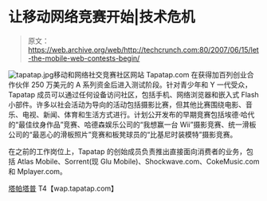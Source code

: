 # 让移动网络竞赛开始|技术危机

> 原文：<https://web.archive.org/web/http://techcrunch.com:80/2007/06/15/let-the-mobile-web-contests-begin/>

![tapatap.jpg](img/a8ab3c9869582697767a779cfa23324d.png)移动和网络社交竞赛社区网站 Tapatap.com 在获得加百列创业合作伙伴 250 万美元的 A 系列资金后进入测试阶段。针对青少年和 Y 一代受众，Tapatap 成员可以通过任何设备访问社区，包括手机、网络浏览器和嵌入式 Flash 小部件。许多以社会活动为导向的活动包括摄影比赛，但其他比赛围绕电影、音乐、电视、新闻、体育和生活方式进行。计划公开发布的早期竞赛包括埃德·哈代的“最佳纹身作品”竞赛、哈德森娱乐公司的“我想赢一台 Wii”摄影竞赛、统一滑板公司的“最恶心的滑板照片”竞赛和板凳球员的“比基尼时装模特”摄影竞赛。

在之前的工作岗位上，Tapatap 的创始成员负责推出直接面向消费者的业务，包括 Atlas Mobile、Sorrent(现 Glu Mobile)、Shockwave.com、CokeMusic.com 和 Mplayer.com。

[塔帕塔普](www.tapatap.com)
T4【wap.tapatap.com】